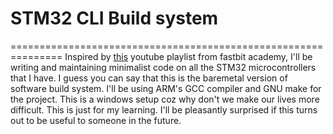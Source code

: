 # STM32 CLI Build system #
===============================================================
Inspired by [this](https://youtube.com/playlist?list=PLERTijJOmYrDiiWd10iRHY0VRHdJwUH4g) youtube playlist from fastbit academy, I'll be writing and maintaining minimalist code on all the STM32 microcontrollers that I have. I guess you can say that this is the baremetal version of software build system. I'll be using ARM's GCC compiler and GNU make for the project. This is a windows setup coz why don't we make our lives more difficult. This is just for my learning. I'll be pleasantly surprised if this turns out to be useful to someone in the future.